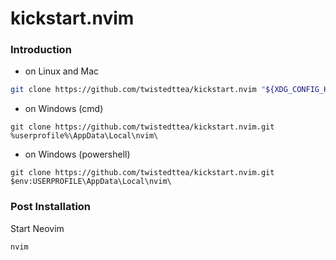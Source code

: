 # kickstart.nvim

### Introduction

- on Linux and Mac
```sh
git clone https://github.com/twistedttea/kickstart.nvim "${XDG_CONFIG_HOME:-$HOME/.config}"/nvim
```

- on Windows (cmd)
```
git clone https://github.com/twistedttea/kickstart.nvim.git %userprofile%\AppData\Local\nvim\ 
```

- on Windows (powershell)
```
git clone https://github.com/twistedttea/kickstart.nvim.git $env:USERPROFILE\AppData\Local\nvim\ 
```


### Post Installation

Start Neovim

```sh
nvim
```
